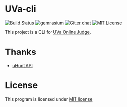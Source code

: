# UVa-cli
[![Build Status](https://travis-ci.org/Judge-Team/UVa-cli.svg?branch=master)](https://travis-ci.org/Judge-Team/UVa-cli)
[![gemnasium](https://gemnasium.com/Judge-Team/UVa-cli.svg)](https://gemnasium.com/Judge-Team/UVa-cli)
[![Gitter chat](https://img.shields.io/badge/GITTER-Judge--Team-brightgreen.svg)](https://gitter.im/Judge-Team)
[![MIT License](http://img.shields.io/badge/license-MIT-brightgreen.svg)](http://opensource.org/licenses/MIT)

This project is a CLI for [UVa Online Judge](http://uva.onlinejudge.org/).

# Thanks
*   [uHunt API](http://uhunt.felix-halim.net/api)

# License
This program is licensed under [MIT license](http://opensource.org/licenses/MIT)
